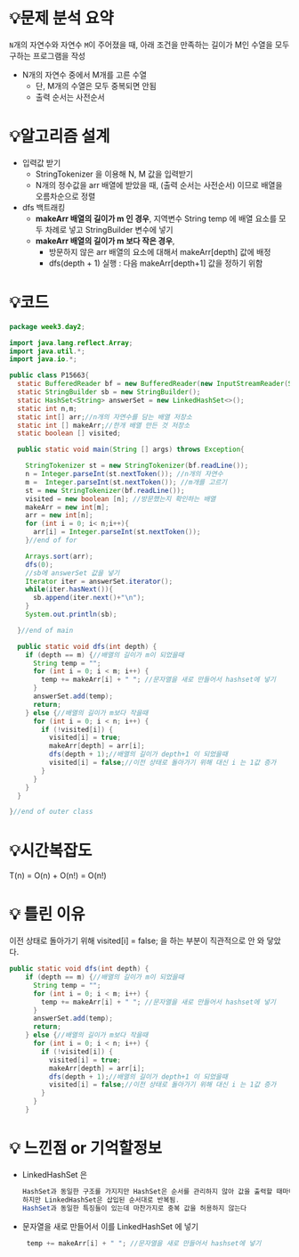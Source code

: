 # 💡**문제 분석 요약**

`N`개의 자연수와 자연수 `M`이 주어졌을 때, 아래 조건을 만족하는 길이가 M인 수열을 모두 구하는 프로그램을 작성

- N개의 자연수 중에서 M개를 고른 수열
    - 단, M개의 수열은 모두 중복되면 안됨
    - 출력 순서는 사전순서

# 💡**알고리즘 설계**

- 입력값 받기
    - StringTokenizer 을 이용해 N, M 값을 입력받기
    - N개의 정수값을 arr 배열에 받았을 때, (출력 순서는 사전순서) 이므로 배열을 오름차순으로 정렬
- dfs 백트래킹
    - **makeArr 배열의 길이가 m 인 경우**, 지역변수 String temp 에 배열 요소를 모두 차례로 넣고 StringBuilder 변수에 넣기
    - **makeArr 배열의 길이가 m 보다 작은 경우**,
        - 방문하지 않은 arr 배열의 요소에 대해서 makeArr[depth] 값에 배정
        - dfs(depth + 1) 실행 : 다음 makeArr[depth+1] 값을 정하기 위함


# 💡코드

```java
package week3.day2;

import java.lang.reflect.Array;
import java.util.*;
import java.io.*;

public class P15663{
  static BufferedReader bf = new BufferedReader(new InputStreamReader(System.in));
  static StringBuilder sb = new StringBuilder();
  static HashSet<String> answerSet = new LinkedHashSet<>();
  static int n,m;
  static int[] arr;//n개의 자연수를 담는 배열 저장소
  static int [] makeArr;//한개 배열 만든 것 저장소
  static boolean [] visited;

  public static void main(String [] args) throws Exception{

    StringTokenizer st = new StringTokenizer(bf.readLine());
    n = Integer.parseInt(st.nextToken()); //n개의 자연수
    m =  Integer.parseInt(st.nextToken()); //m개를 고르기
    st = new StringTokenizer(bf.readLine());
    visited = new boolean [n]; //방문했는지 확인하는 배열
    makeArr = new int[m];
    arr = new int[n];
    for (int i = 0; i< n;i++){
      arr[i] = Integer.parseInt(st.nextToken());
    }//end of for

    Arrays.sort(arr);
    dfs(0);
    //sb에 answerSet 값을 넣기
    Iterator iter = answerSet.iterator();
    while(iter.hasNext()){
      sb.append(iter.next()+"\n");
    }
    System.out.println(sb);

  }//end of main

  public static void dfs(int depth) {
    if (depth == m) {//배열의 길이가 m이 되었을때
      String temp = "";
      for (int i = 0; i < m; i++) {
        temp += makeArr[i] + " "; //문자열을 새로 만들어서 hashset에 넣기
      }
      answerSet.add(temp);
      return;
    } else {//배열의 길이가 m보다 작을때
      for (int i = 0; i < n; i++) {
        if (!visited[i]) {
          visited[i] = true;
          makeArr[depth] = arr[i];
          dfs(depth + 1);//배열의 길이가 depth+1 이 되었을때
          visited[i] = false;//이전 상태로 돌아가기 위해 대신 i 는 1값 증가
        }
      }
    }
  }

}//end of outer class

```

# 💡시간복잡도

T(n) = O(n) + O(n!) = O(n!)

# 💡 틀린 이유

이전 상태로 돌아가기 위해 visited[i] = false; 을 하는 부분이 직관적으로 안 와 닿았다.

```java
public static void dfs(int depth) {
    if (depth == m) {//배열의 길이가 m이 되었을때
      String temp = "";
      for (int i = 0; i < m; i++) {
        temp += makeArr[i] + " "; //문자열을 새로 만들어서 hashset에 넣기
      }
      answerSet.add(temp);
      return;
    } else {//배열의 길이가 m보다 작을때
      for (int i = 0; i < n; i++) {
        if (!visited[i]) {
          visited[i] = true;
          makeArr[depth] = arr[i];
          dfs(depth + 1);//배열의 길이가 depth+1 이 되었을때
          visited[i] = false;//이전 상태로 돌아가기 위해 대신 i 는 1값 증가
        }
      }
    }
```

# 💡 느낀점 or 기억할정보

- LinkedHashSet 은

    ```java
    HashSet과 동일한 구조를 가지지만 HashSet은 순서를 관리하지 않아 값을 출력할 때마다 다른 순서대로 출력.
    하지만 LinkedHashSet은 삽입된 순서대로 반복됨.
    HashSet과 동일한 특징들이 있는데 마찬가지로 중복 값을 허용하지 않는다
    ```

- 문자열을 새로 만들어서 이를 LinkedHashSet 에 넣기

    ```java
     temp += makeArr[i] + " "; //문자열을 새로 만들어서 hashset에 넣기
    ```
